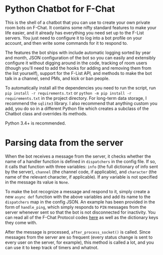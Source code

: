 # Python Chatbot for F-Chat
This is the shell of a chatbot that you can use to create your own private room bots on F-Chat. It contains some nifty standard features to make your life easier, and it already has everything you need set up to the F-List servers. You just need to configure it to log into a bot profile on your account, and then write some commands for it to respond to.

The features the bot ships with include automatic logging sorted by year and month, JSON configuration of the bot so you can easily and extensibly configure it without digging around in the code, tracking of room users (though you'll need to add the hooks for adding and removing them from the list yourself), support for the F-List API, and methods to make the bot talk in a channel, send PMs, and kick or ban people.

To automatically install all the dependencies you need to run the script, run `pip install -r requirements.txt` or `python -m pip install -r requirements.txt` in the project directory. For long-term data storage, I recommend the `sqlite3` library. I also recommend that anything custom you add, you do so in a different Python file which creates a subclass of the Chatbot class and overrides its methods.

Python 3.4+ is recommended.

# Parsing data from the server
When the bot receives a message from the server, it checks whether the name of a handler function is defined in `dispatchers` in the config file. If so, it calls that function with three variables: `info` (the full dictionary of info sent by the server), `channel` (the channel code, if applicable), and `character` (the name of the relevant character, if applicable). If any variable is not specified in the message its value is `None`.

To make the bot recognize a message and respond to it, simply create a new `async def` function with the above variables and add its name to the `dispatchers` map in the config JSON. An example has been provided in the form of `handle_ping`, which simply responds to `PIN` messages from the server whenever sent so that the bot is not disconnected for inactivity. You can read all of the F-Chat Protocol codes [here](https://wiki.f-list.net/F-Chat_Server_Commands) as well as the dictionary keys they come with.

After the message is processed, `after_process_socket()` is called. Since messages from the server are so frequent (every status change is sent to every user on the server, for example), this method is called a lot, and you can use it to keep track of timers and whatnot.
